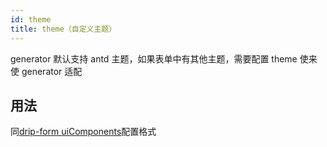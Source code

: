 ```yaml
---
id: theme
title: theme（自定义主题）
---
```


generator 默认支持 antd 主题，如果表单中有其他主题，需要配置 theme 使来使 generator 适配

## 用法

同[drip-form uiComponents](../../use/uiComponents)配置格式
